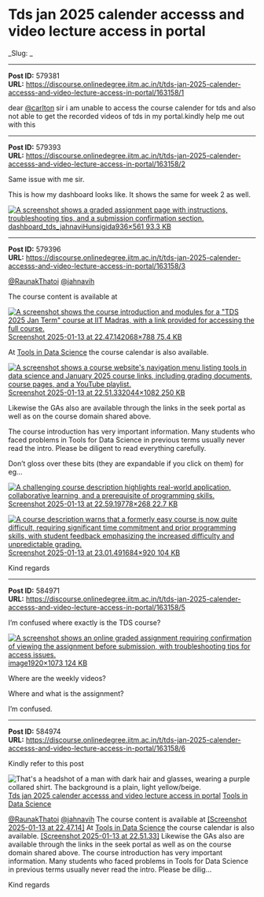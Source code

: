 # Tds jan 2025 calender accesss and video lecture access in portal
_Slug: _

---
**Post ID:** 579381  
**URL:** https://discourse.onlinedegree.iitm.ac.in/t/tds-jan-2025-calender-accesss-and-video-lecture-access-in-portal/163158/1  

dear [@carlton](/u/carlton) sir i am unable to access the course calender for tds and  also not able to get the recorded videos  of tds in my portal.kindly help  me out with this

---
**Post ID:** 579393  
**URL:** https://discourse.onlinedegree.iitm.ac.in/t/tds-jan-2025-calender-accesss-and-video-lecture-access-in-portal/163158/2  

Same issue with me sir.


This is how my dashboard looks like. It shows the same for week 2 as well.


[![A screenshot shows a graded assignment page with instructions, troubleshooting tips, and a submission confirmation section.](https://europe1.discourse-cdn.com/flex013/uploads/iitm/optimized/3X/7/8/782e69e2b13a88c1e2dd54a2cb28d8778828c041_2_690x413.jpeg)dashboard_tds_jahnaviHunsigida936×561 93.3 KB](https://europe1.discourse-cdn.com/flex013/uploads/iitm/original/3X/7/8/782e69e2b13a88c1e2dd54a2cb28d8778828c041.jpeg)

---
**Post ID:** 579396  
**URL:** https://discourse.onlinedegree.iitm.ac.in/t/tds-jan-2025-calender-accesss-and-video-lecture-access-in-portal/163158/3  

[@RaunakThatoi](/u/raunakthatoi) [@jahnavih](/u/jahnavih)


The course content is available at


[![A screenshot shows the course introduction and modules for a "TDS 2025 Jan Term" course at IIT Madras, with a link provided for accessing the full course.](https://europe1.discourse-cdn.com/flex013/uploads/iitm/optimized/3X/b/7/b7c29496f7b2a20dc259fb7176a17e75513d1f20_2_690x262.png)Screenshot 2025-01-13 at 22.47.142068×788 75.4 KB](https://europe1.discourse-cdn.com/flex013/uploads/iitm/original/3X/b/7/b7c29496f7b2a20dc259fb7176a17e75513d1f20.png)


At [Tools in Data Science](https://tds.s-anand.net/#/) the course calendar is also available.


[![A screenshot shows a course website's navigation menu listing tools in data science and January 2025 course links, including grading documents, course pages, and a YouTube playlist.](https://europe1.discourse-cdn.com/flex013/uploads/iitm/optimized/3X/d/f/dfbb3776487be8186e362fb0f11ec940f82939b0_2_690x365.png)Screenshot 2025-01-13 at 22.51.332044×1082 250 KB](https://europe1.discourse-cdn.com/flex013/uploads/iitm/original/3X/d/f/dfbb3776487be8186e362fb0f11ec940f82939b0.png)


Likewise the GAs also are available through the links in the seek portal as well as on the course domain shared above.


The course introduction has very important information. Many students who faced problems in Tools for Data Science in previous terms usually never read the intro. Please be diligent to read everything carefully.


Don’t gloss over these bits (they are expandable if you click on them) for eg…


[![A challenging course description highlights real-world application, collaborative learning, and a prerequisite of programming skills.
](https://europe1.discourse-cdn.com/flex013/uploads/iitm/original/3X/f/3/f35f45e7fddf76617cfba3d572f348f225c6978f.png)Screenshot 2025-01-13 at 22.59.19778×268 22.7 KB](https://europe1.discourse-cdn.com/flex013/uploads/iitm/original/3X/f/3/f35f45e7fddf76617cfba3d572f348f225c6978f.png)


[![A course description warns that a formerly easy course is now quite difficult, requiring significant time commitment and prior programming skills, with student feedback emphasizing the increased difficulty and unpredictable grading.](https://europe1.discourse-cdn.com/flex013/uploads/iitm/optimized/3X/f/6/f6b27ff9eac7292e61489e8e695d2cafc433ad86_2_690x376.png)Screenshot 2025-01-13 at 23.01.491684×920 104 KB](https://europe1.discourse-cdn.com/flex013/uploads/iitm/original/3X/f/6/f6b27ff9eac7292e61489e8e695d2cafc433ad86.png)


Kind regards

---
**Post ID:** 584971  
**URL:** https://discourse.onlinedegree.iitm.ac.in/t/tds-jan-2025-calender-accesss-and-video-lecture-access-in-portal/163158/5  

I’m confused where exactly is the TDS course?


[![A screenshot shows an online graded assignment requiring confirmation of viewing the assignment before submission, with troubleshooting tips for access issues.
](https://europe1.discourse-cdn.com/flex013/uploads/iitm/optimized/3X/c/2/c27c6f5e0febea8fee5c5ae9668eadf3bcdb8149_2_690x385.png)image1920×1073 124 KB](https://europe1.discourse-cdn.com/flex013/uploads/iitm/original/3X/c/2/c27c6f5e0febea8fee5c5ae9668eadf3bcdb8149.png)


Where are the weekly videos?


Where and what is the assignment?


I’m confused.

---
**Post ID:** 584974  
**URL:** https://discourse.onlinedegree.iitm.ac.in/t/tds-jan-2025-calender-accesss-and-video-lecture-access-in-portal/163158/6  

Kindly refer to this post





![That's a headshot of a man with dark hair and glasses, wearing a purple collared shirt.  The background is a plain, light yellow/beige.
](https://dub1.discourse-cdn.com/flex013/user_avatar/discourse.onlinedegree.iitm.ac.in/carlton/48/56317_2.png)
[Tds jan 2025 calender accesss and video lecture access in portal](https://discourse.onlinedegree.iitm.ac.in/t/tds-jan-2025-calender-accesss-and-video-lecture-access-in-portal/163158/3) [Tools in Data Science](/c/courses/tds-kb/34)


[@RaunakThatoi](/u/raunakthatoi) [@jahnavih](/u/jahnavih) 
The course content is available at 
 [[Screenshot 2025-01-13 at 22.47.14]](https://europe1.discourse-cdn.com/flex013/uploads/iitm/original/3X/b/7/b7c29496f7b2a20dc259fb7176a17e75513d1f20.png) 
At [Tools in Data Science](https://tds.s-anand.net/#/) the course calendar is also available. 
 [[Screenshot 2025-01-13 at 22.51.33]](https://europe1.discourse-cdn.com/flex013/uploads/iitm/original/3X/d/f/dfbb3776487be8186e362fb0f11ec940f82939b0.png) 
Likewise the GAs also are available through the links in the seek portal as well as on the course domain shared above. 
The course introduction has very important information. Many students who faced problems in Tools for Data Science in previous terms usually never read the intro. Please be dilig…
  

Kind regards

